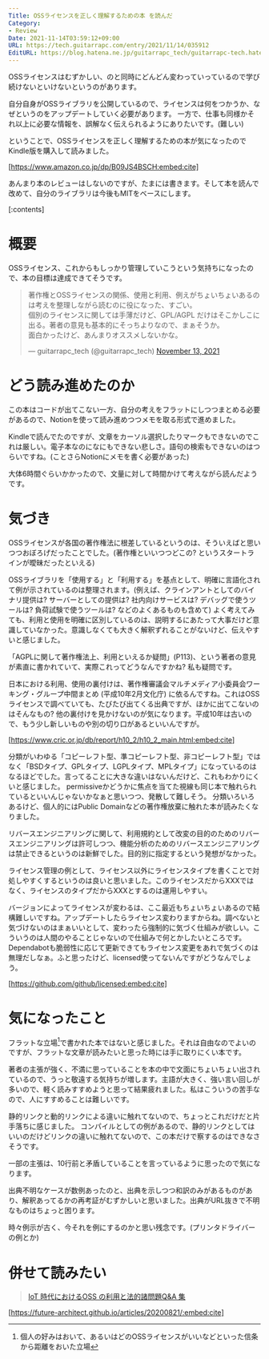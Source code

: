 ```yaml
---
Title: OSSライセンスを正しく理解するための本 を読んだ
Category:
- Review
Date: 2021-11-14T03:59:12+09:00
URL: https://tech.guitarrapc.com/entry/2021/11/14/035912
EditURL: https://blog.hatena.ne.jp/guitarrapc_tech/guitarrapc-tech.hatenablog.com/atom/entry/13574176438032693297
---
```


OSSライセンスはむずかしい、のと同時にどんどん変わっていっているので学び続けないといけないというのがあります。

自分自身がOSSライブラリを公開しているので、ライセンスは何をつかうか、なぜというのをアップデートしていく必要があります。
一方で、仕事も同様かそれ以上に必要な情報を、誤解なく伝えられるようにありたいです。(難しい)

ということで、OSSライセンスを正しく理解するための本が気になったのでKindle版を購入して読みました。

[https://www.amazon.co.jp/dp/B09JS4BSCH:embed:cite]

あんまり本のレビューはしないのですが、たまには書きます。そして本を読んで改めて、自分のライブラリは今後もMITをベースにします。

[:contents]

# 概要

OSSライセンス、これからもしっかり管理していこうという気持ちになったので、本の目標は達成できてそうです。

 <blockquote class="twitter-tweet"><p lang="ja" dir="ltr">著作権とOSSライセンスの関係、使用と利用、例えがちょいちょいあるのは考えを整理しながら読むのに役になった、すごい。<br>個別のライセンスに関しては手薄だけど、GPL/AGPL だけはそこかしこに出る。著者の意見も基本的にそっちよりなので、まぁそうか。<br>面白かったけど、あんまりオススメしないかな。</p>&mdash; guitarrapc_tech (@guitarrapc_tech) <a href="https://twitter.com/guitarrapc_tech/status/1459516049318027268?ref_src=twsrc%5Etfw">November 13, 2021</a></blockquote> <script async src="https://platform.twitter.com/widgets.js" charset="utf-8"></script>


# どう読み進めたのか

この本はコードが出てこない一方、自分の考えをフラットにしつつまとめる必要があるので、Notionを使って読み進めつつメモを取る形式で進めました。

Kindleで読んでたのですが、文章をカーソル選択したりマークもできないのでこれは厳しい。電子本なのになにもできない悲しさ。語句の検索もできないのはつらいですね。(ことさらNotionにメモを書く必要があった)

大体6時間ぐらいかかったので、文量に対して時間かけて考えながら読んだようです。

# 気づき

OSSライセンスが各国の著作権法に根差しているというのは、そういえばと思いつつおぼろげだったことでした。(著作権といいつつどこの? というスタートラインが曖昧だったといえる)

OSSライブラリを「使用する」と「利用する」を基点として、明確に言語化されて例が示されているのは整理されます。(例えば、クラインアントとしてのバイナリ提供は? サーバーとしての提供は? 社内向けサービスは? デバッグで使うツールは? 負荷試験で使うツールは? などのよくあるものも含めて)
よく考えてみても、利用と使用を明確に区別しているのは、説明するにあたって大事だけど意識していなかった。意識しなくても大きく解釈ずれることがないけど、伝えやすいと感じました。

「AGPLに関して著作権法上、利用といえるか疑問」(P113)、という著者の意見が素直に書かれていて、実際これってどうなんですかね? 私も疑問です。

日本における利用、使用の裏付けは、著作権審議会マルチメディア小委員会ワーキング・グループ中間まとめ (平成10年2月文化庁) に依るんですね。これはOSSライセンスで調べていても、たびたび出てくる出典ですが、ほかに出てこないのはそんなもの? 他の裏付けを見かけないのが気になります。平成10年は古いので、もう少し新しいものや別の切り口があるといいんですが。

[https://www.cric.or.jp/db/report/h10_2/h10_2_main.html:embed:cite]

分類がいわゆる「コピーレフト型、準コピーレフト型、非コピーレフト型」ではなく「BSDタイプ、GPLタイプ、LGPLタイプ、MPLタイプ」になっているのはなるほどでした。言ってることに大きな違いはないんだけど、これもわかりにくいと感じました。
permissiveかどうかに焦点を当てた視線も同じ本で触れられているといいんじゃないかなぁと思いつつ、発散して難しそう。
分類いろいろあるけど、個人的にはPublic Domainなどの著作権放棄に触れた本が読みたくなりました。

リバースエンジニアリングに関して、利用規約として改変の目的のためのリバースエンジニアリングは許可しつつ、機能分析のためのリバースエンジニアリングは禁止できるというのは新鮮でした。目的別に指定するという発想がなかった。

ライセンス管理の例として、ライセンス以外にライセンスタイプを書くことで対処しやすくするというのは良いと思いました。このライセンスだからXXXではなく、ライセンスのタイプだからXXXとするのは運用しやすい。

バージョンによってライセンスが変わるは、ここ最近もちょいちょいあるので結構難しいですね。アップデートしたらライセンス変わりますからね。調べないと気づけないのはまぁいいとして、変わったら強制的に気づく仕組みが欲しい。こういうのは人間のやることじゃないので仕組みで何とかしたいところです。Dependabotも脆弱性に応じて更新できてもライセンス変更をあれで気づくのは無理だしなぁ。ふと思ったけど、licensed使ってないんですがどうなんでしょう。

[https://github.com/github/licensed:embed:cite]

# 気になったこと

フラットな立場[^1]で書かれた本ではないと感じました。それは自由なのでよいのですが、フラットな文章が読みたいと思った時には手に取りにくい本です。

著者の主張が強く、不満に思っていることを本の中で文面にちょいちょい出されているので、うっと敬遠する気持ちが増します。主語が大きく、強い言い回しが多いので、軽く読みすすめようと思って結果疲れました。私はこういうの苦手なので、人にすすめることは難しいです。

静的リンクと動的リンクによる違いに触れてないので、ちょっとこれだけだと片手落ちに感じました。
コンパイルとしての例があるので、静的リンクとしてはいいのだけどリンクの違いに触れてないので、この本だけで察するのはできなさそうです。

一部の主張は、10行前と矛盾していることを言っているように思ったので気になります。

出典不明なケースが数例あったのと、出典を示しつつ和訳のみがあるものがあり、解釈あってるかの再考証がむずかしいと思いました。出典がURL抜きで不明なものはちょっと困ります。

時々例示が古く、今それを例にするのかと思い残念です。(プリンタドライバーの例とか)

[^1]: 個人の好みはおいて、あるいはどのOSSライセンスがいいなどといった信条から距離をおいた立場

# 併せて読みたい

> [IoT 時代におけるOSS の利用と法的諸問題Q&A 集](https://www.softic.or.jp/ossqa/all_180328_mc.pdf)

[https://future-architect.github.io/articles/20200821/:embed:cite]
